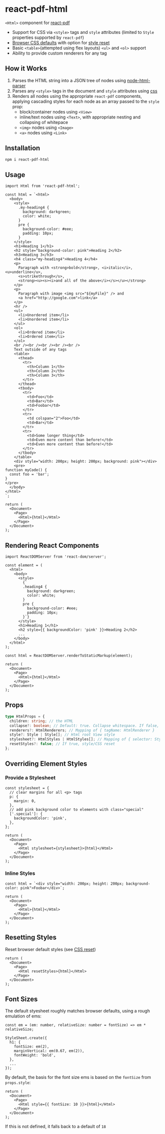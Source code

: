 # react-pdf-html

`<Html>` component for [react-pdf](https://github.com/diegomura/react-pdf/)

- Support for CSS via `<style>` tags and `style` attributes (limited to `Style` properties supported by `react-pdf`)
- [Browser CSS defaults](https://www.w3schools.com/cssref/css_default_values.asp) with option for [style reset](https://meyerweb.com/eric/tools/css/reset/)
- Basic `<table>`(attempted using flex layouts) `<ul>` and `<ol>` support
- Ability to provide custom renderers for any tag

## How it Works

1. Parses the HTML string into a JSON tree of nodes using [node-html-parser](https://github.com/taoqf/node-html-parser)
2. Parses any `<style>` tags in the document and `style` attributes using [css](https://github.com/reworkcss/css)
3. Renders all nodes using the appropriate `react-pdf` components, applying cascading styles for each node as an array passed to the `style` prop:
    - block/container nodes using `<View>`
    - inline/text nodes using `<Text>`, with appropriate nesting and collapsing of whitepace
    - `<img>` nodes using `<Image>`
    - `<a>` nodes using `<Link>`

## Installation
```bash
npm i react-pdf-html
```

## Usage

```tsx
import Html from 'react-pdf-html';

const html = `<html>
  <body>
    <style>
      .my-heading4 {
        background: darkgreen;
        color: white;
      }
      pre {
        background-color: #eee;
        padding: 10px;
      }
    </style>
    <h1>Heading 1</h1>
    <h2 style="background-color: pink">Heading 2</h2>
    <h3>Heading 3</h3>
    <h4 class="my-heading4">Heading 4</h4>
    <p>
      Paragraph with <strong>bold</strong>, <i>italic</i>, <u>underline</u>,
      <s>strikethrough</s>,
      <strong><u><s><i>and all of the above</i></s></u></strong>
    </p>
    <p>
      Paragraph with image <img src="${myFile}" /> and
      <a href="http://google.com">link</a>
    </p>
    <hr />
    <ul>
      <li>Unordered item</li>
      <li>Unordered item</li>
    </ul>
    <ol>
      <li>Ordered item</li>
      <li>Ordered item</li>
    </ol>
    <br /><br /><br /><br /><br />
    Text outside of any tags
    <table>
      <thead>
        <tr>
          <th>Column 1</th>
          <th>Column 2</th>
          <th>Column 3</th>
        </tr>
      </thead>
      <tbody>
        <tr>
          <td>Foo</td>
          <td>Bar</td>
          <td>Foobar</td>
        </tr>
        <tr>
          <td colspan="2">Foo</td>
          <td>Bar</td>
        </tr>
        <tr>
          <td>Some longer thing</td>
          <td>Even more content than before!</td>
          <td>Even more content than before!</td>
        </tr>
      </tbody>
    </table>
    <div style="width: 200px; height: 200px; background: pink"></div>
    <pre>
function myCode() {
  const foo = 'bar';
}
</pre>
  </body>
</html>
`;

return (
  <Document>
    <Page>
      <Html>{html}</Html>
    </Page>
  </Document>
);
```

## Rendering React Components

```tsx
import ReactDOMServer from 'react-dom/server';

const element = (
  <html>
    <body>
      <style>
        {`
        .heading4 {
          background: darkgreen;
          color: white;
        }
        pre {
          background-color: #eee;
          padding: 10px;
        }`}
      </style>
      <h1>Heading 1</h1>
      <h2 style={{ backgroundColor: 'pink' }}>Heading 2</h2>
      ...
    </body>
  </html>
);

const html = ReactDOMServer.renderToStaticMarkup(element);

return (
  <Document>
    <Page>
      <Html>{html}</Html>
    </Page>
  </Document>
);
```

## Props

```ts
type HtmlProps = {
  children: string; // the HTML
  collapse?: boolean; // Default: true. Collapse whitespace. If false, render newlines as breaks
  renderers?: HtmlRenderers; // Mapping of { tagName: HtmlRenderer }
  style?: Style | Style[]; // Html root View style
  stylesheet?: HtmlStyles | HtmlStyles[]; // Mapping of { selector: Style }
  resetStyles?: false; // If true, style/CSS reset
};
```

## Overriding Element Styles

### Provide a Stylesheet

```tsx
const stylesheet = {
  // clear margins for all <p> tags
  p: {
    margin: 0,
  },
  // add pink background color to elements with class="special"
  ['.special']: {
    backgroundColor: 'pink',
  },
};

return (
  <Document>
    <Page>
      <Html stylesheet={stylesheet}>{html}</Html>
    </Page>
  </Document>
);
```

### Inline Styles

```tsx
const html = `<div style="width: 200px; height: 200px; background-color: pink">Foobar</div>`;

return (
  <Document>
    <Page>
      <Html>{html}</Html>
    </Page>
  </Document>
);
```

## Resetting Styles

Reset browser default styles (see [CSS reset](https://meyerweb.com/eric/tools/css/reset/))

```tsx
return (
  <Document>
    <Page>
      <Html resetStyles>{html}</Html>
    </Page>
  </Document>
);
```

## Font Sizes

The default styesheet roughly matches browser defaults, using a rough emulation of ems:

```tsx
const em = (em: number, relativeSize: number = fontSize) => em * relativeSize;

StyleSheet.create({
  h1: {
    fontSize: em(2),
    marginVertical: em(0.67, em(2)),
    fontWeight: 'bold',
  },
  ...
});
```

By default, the basis for the font size ems is based on the `fontSize` from `props.style`:

```tsx
return (
  <Document>
    <Page>
      <Html style={{ fontSize: 10 }}>{html}</Html>
    </Page>
  </Document>
);
```

If this is not defined, it falls back to a default of `18`
